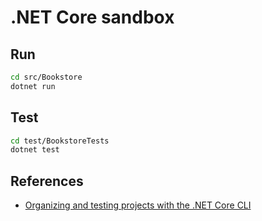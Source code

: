
# .NET Core sandbox

## Run

```sh
cd src/Bookstore
dotnet run
```

## Test

```sh
cd test/BookstoreTests
dotnet test
```

## References

* [Organizing and testing projects with the .NET Core CLI](https://docs.microsoft.com/en-us/dotnet/core/tutorials/testing-with-cli)
